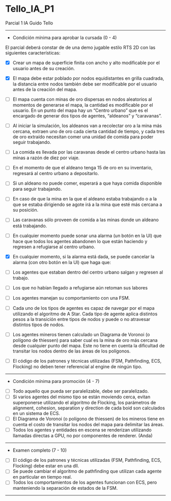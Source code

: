 # Tello_IA_P1
 Parcial 1 IA Guido Tello
_________________________________________________________________________________________________________________________________________________________________
* Condición mínima para aprobar la cursada (0 - 4)

El parcial deberá constar de de una demo jugable estilo RTS 2D con las siguientes características:

- [x] Crear un mapa de superficie finita con ancho y alto modificable por el usuario antes de su creación.
- [x] El mapa debe estar poblado por nodos equidistantes en grilla cuadrada, la distancia entre nodos también debe ser modificable por el usuario antes de la creación del mapa.
- [ ] El mapa cuenta con minas de oro dispersas en nodos aleatorios al momentos de generarse el mapa, la cantidad es modificable por el usuario.
En un punto del mapa hay un “Centro urbano” que es el encargado de generar dos tipos de agentes, “aldeanos” y “caravanas”.
- [ ] Al iniciar la simulación, los aldeanos van a recolectar oro a la mina más cercana, extraen uno de oro cada cierta cantidad de tiempo, y cada tres de oro extraído necesitan comer una unidad de comida para poder seguir trabajando.
- [ ] La comida es llevada por las caravanas desde el centro urbano hasta las minas a razón de diez por viaje.
- [ ] En el momento de que el aldeano tenga 15 de oro en su inventario, regresará al centro urbano a depositarlo.
- [ ] Si un aldeano no puede comer, esperará a que haya comida disponible para seguir trabajando.
- [ ] En caso de que la mina en la que el aldeano estaba trabajando o a la que se estaba dirigiendo se agote irá a la mina que esté más cercana a su posición.
- [ ] Las caravanas sólo proveen de comida a las minas donde un aldeano está trabajando.
- [ ] En cualquier momento puede sonar una alarma (un botón en la UI) que hace que todos los agentes abandonen lo que están haciendo y regresen a refugiarse al centro urbano.
- [x] En cualquier momento, si la alarma está dada, se puede cancelar la alarma (con otro botón en la UI) que haga que:
- [ ] Los agentes que estaban dentro del centro urbano salgan y regresen al trabajo.
- [ ] Los que no habían llegado a refugiarse aún retoman sus labores

- [ ] Los agentes manejan su comportamiento con una FSM.
- [ ] Cada uno de los tipos de agentes es capaz de navegar por el mapa utilizando el algoritmo de A Star. Cada tipo de agente aplica distintos pesos a la transición entre tipos de nodos y puede o no atravesar distintos tipos de nodos.
- [ ] Los agentes mineros tienen calculado un Diagrama de Voronoi (o polígono de thiessen) para saber cual es la mina de oro más cercana desde cualquier punto del mapa. Este no tiene en cuenta la dificultad de transitar los nodos dentro de las áreas de los polígonos.
- [ ] El código de los patrones y técnicas utilizadas (FSM, Pathfinding, ECS, Flocking) no deben tener referencial al engine de ningún tipo.
_________________________________________________________________________________________________________________________________________________________________
* Condición mínima para promoción (4 - 7)

- [ ] Todo aquello que pueda ser paralelizable, debe ser paralelizado.
- [ ] Si varios agentes del mismo tipo se están moviendo cerca, evitan superponerse utilizando el algoritmo de Flocking, los parámetros de alignment, cohesion, separation y direction de cada boid son calculados en un sistema de ECS.
- [ ] El Diagrama de Voronoi (o polígono de thiessen) de los mineros tiene en cuenta el costo de transitar los nodos del mapa para delimitar las áreas.
- [ ] Todos los agentes y entidades en escena se renderizan utilizando llamadas directas a GPU, no por componentes de renderer. (Anda)
_________________________________________________________________________________________________________________________________________________________________
* Examen completo (7 - 10)

- [ ] El código de los patrones y técnicas utilizadas (FSM, Pathfinding, ECS, Flocking) debe estar en una dll.
- [ ] Se puede cambiar el algoritmo de pathfinding que utilizan cada agente en particular en tiempo real.
- [ ] Todos los comportamientos de los agentes funcionan con ECS, pero manteniendo la separación de estados de la FSM.
_________________________________________________________________________________________________________________________________________________________________